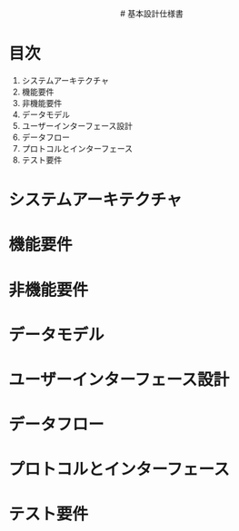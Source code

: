 <div style="text-align: center;">
# 基本設計仕様書
</div>


<div style="page-break-before:always"></div>

# 目次
1. システムアーキテクチャ
2. 機能要件
3. 非機能要件
4. データモデル
5. ユーザーインターフェース設計
6. データフロー
7. プロトコルとインターフェース
8. テスト要件

<div style="page-break-before:always"></div>

# システムアーキテクチャ
# 機能要件
# 非機能要件
# データモデル
# ユーザーインターフェース設計
# データフロー
# プロトコルとインターフェース
# テスト要件
